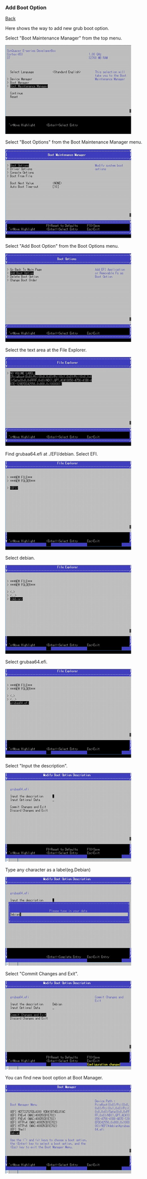 ### Add Boot Option

[Back](./index.md)

Here shows the way to add new grub boot option.

Select "Boot Maintenance Manager" from the top menu.

![300](./img/300.jpg)

Select "Boot Options" from the Boot Maintenance Manager menu.

![301](./img/301.jpg)

Select "Add Boot Option" from the Boot Options menu.

![3100](./img/3100.jpg)

Select the text area at the File Explorer.

![3101](./img/3101.jpg)

Find grubaa64.efi at ./EFI/debian.
Select EFI.

![_001](./img/_001.jpg)

Select debian.

![_002](./img/_002.jpg)

Select grubaa64.efi.

![_003](./img/_003.jpg)

Select "Input the description".

![_004](./img/_004.jpg)

Type any character as a label(eg.Debian)

![_005](./img/_005.jpg)

Select "Commit Changes and Exit".

![_006](./img/_006.jpg)

You can find new boot option at Boot Manager.

![_007](./img/_007.jpg)
